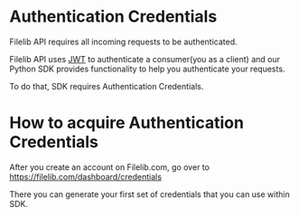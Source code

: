 # Authentication Credentials

Filelib API requires all incoming requests to be authenticated.

Filelib API uses [JWT] to authenticate a consumer(you as a client) and our Python SDK 
provides functionality to help you authenticate your requests.

To do that, SDK requires Authentication Credentials.

[JWT]: https:jwt.io

# How to acquire Authentication Credentials


After you create an account on Filelib.com, go over to https://filelib.com/dashboard/credentials

There you can generate your first set of credentials that you can use within SDK.
